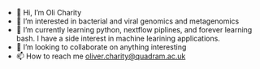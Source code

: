 - 👋 Hi, I’m Oli Charity
- 👀 I’m interested in bacterial and viral genomics and metagenomics
- 🌱 I’m currently learning python, nextflow piplines, and forever learning bash. I have a side interest in machine learining applications.
- 💞️ I’m looking to collaborate on anything interesting
- 📫 How to reach me oliver.charity@quadram.ac.uk

<!---
charitycase/charitycase is a ✨ special ✨ repository because its `README.md` (this file) appears on your GitHub profile.
You can click the Preview link to take a look at your changes.
--->
